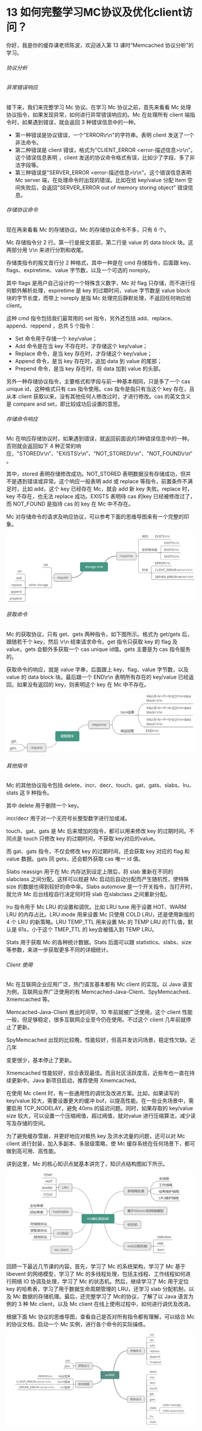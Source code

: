 13 如何完整学习MC协议及优化client访问？
=========================

你好，我是你的缓存课老师陈波，欢迎进入第 13 课时“Memcached 协议分析”的学习。

###### 协议分析

###### 异常错误响应

接下来，我们来完整学习 Mc 协议。在学习 Mc 协议之前，首先来看看 Mc 处理协议指令，如果发现异常，如何进行异常错误响应的。Mc 在处理所有 client 端指令时，如果遇到错误，就会返回 3 种错误信息中的一种。

* 第一种错误是协议错误，一个"ERROR\\r\\n"的字符串。表明 client 发送了一个非法命令。
* 第二种错误是 client 错误，格式为"CLIENT\_ERROR <error-描述信息>\\r\\n"。这个错误信息表明 ，client 发送的协议命令格式有误，比如少了字段、多了非法字段等。
* 第三种错误是"SERVER\_ERROR <error-描述信息>\\r\\n"。这个错误信息表明 Mc server 端，在处理命令时出现的错误。比如在给 key/value 分配 Item 空间失败后，会返回"SERVER\_ERROR out of memory storing object" 错误信息。

###### 存储协议命令

现在再来看看 Mc 的存储协议。Mc 的存储协议命令不多，只有 6 个。

Mc 存储指令分 2 行。第一行是报文首部，第二行是 value 的 data block 块。这两部分用 \\r\\n 来进行分割和收尾。

存储类指令的报文首行分 2 种格式，其中一种是在 cmd 存储指令，后面跟 key、flags、expiretime、value 字节数，以及一个可选的 noreply。

其中 flags 是用户自己设计的一个特殊含义数字，Mc 对 flag 只存储，而不进行任何额外解析处理，expiretime 是 key 的过期时间，value 字节数是 value block 块的字节长度，而带上 noreply 是指 Mc 处理完后静默处理，不返回任何响应给 client。

这种 cmd 指令包括我们最常用的 set 指令，另外还包括 add、replace、append、reppend ，总共 5 个指令：

* Set 命令用于存储一个 key/value；
* Add 命令是在当 key 不存在时，才存储这个 key/value；
* Replace 命令，是当 key 存在时，才存储这个 key/value；
* Append 命令，是当 key 存在时，追加 data 到 value 的尾部；
* Prepend 命令，是当 key 存在时，将 data 加到 value 的头部。

另外一种存储协议指令，主要格式和字段与前一种基本相同，只是多了一个 cas unique id，这种格式只有 cas 指令使用。cas 指令是指只有当这个 key 存在，且从本 client 获取以来，没有其他任何人修改过时，才进行修改。cas 的英文含义是 compare and set，即比较成功后设置的意思。

###### 存储命令响应

Mc 在响应存储协议时，如果遇到错误，就返回前面说的3种错误信息中的一种。否则就会返回如下 4 种正常的响应，"STORED\\r\\n”、"EXISTS\\r\\n”、"NOT\_STORED\\r\\n"、"NOT\_FOUND\\r\\n“。

其中，stored 表明存储修改成功。NOT\_STORED 表明数据没有存储成功，但并不是遇到错误或异常。这个响应一般表明 add 或 replace 等指令，前置条件不满足时，比如 add，这个 key 已经存在 Mc，就会 add 新 key 失败。replace 时， key 不存在，也无法 replace 成功。EXISTS 表明待 cas 的key 已经被修改过了，而 NOT\_FOUND 是指待 cas 的 key 在 Mc 中不存在。

Mc 对存储命令的请求及响应协议，可以参考下面的思维导图来有一个完整的印象。

![img](assets/CgotOV2lNqOABAkvAAC0oNkHCok972.png)

###### 获取命令

Mc 的获取协议，只有 get、gets 两种指令，如下图所示。格式为 get/gets 后，跟随若干个 key，然后 \\r\\n 结束请求命令。get 指令只获取 key 的 flag 及 value，gets 会额外多获取一个 cas unique id值。gets 主要是为 cas 指令服务的。

获取命令的响应，就是 value 字串，后面跟上 key、flag、value 字节数，以及 value 的 data block 块。最后跟一个 END\\r\\n 表明所有存在的 key/value 已经返回，如果没有返回的 key，则表明这个 key 在 Mc 中不存在。

![img](assets/CgoB5l2lNqOAd_DsAADGwh4XXXo008.png)

###### 其他指令

Mc 的其他协议指令包括 delete、incr、decr、touch、gat、gats、slabs、lru、stats 这 9 种指令。

其中 delete 用于删除一个 key。

incr/decr 用于对一个无符号长整型数字进行加或减。

touch、gat、gats 是 Mc 后来增加的指令，都可以用来修改 key 的过期时间。不同点是 touch 只修改 key 的过期时间，不获取 key对应的value。

而 gat、gats 指令，不仅会修改 key 的过期时间，还会获取 key 对应的 flag 和 value 数据。gats 同 gets，还会额外获取 cas 唯一 id 值。

Slabs reassign 用于在 Mc 内存达到设定上限后，将 slab 重新在不同的 slabclass 之间分配。这样可以规避 Mc 启动后自动分配而产生随机性，使特殊 size 的数据也得到较好的命中率。Slabs automove 是一个开关指令，当打开时，就允许 Mc 后台线程自行决定何时将 slab 在slabclass 之间重新分配。

lru 指令用于 Mc LRU 的设置和调优。比如 LRU tune 用于设置 HOT、WARM LRU 的内存占比。LRU mode 用来设置 Mc 只使用 COLD LRU，还是使用新版的 4 个 LRU 的新策略。LRU TEMP\_TTL 用来设置 Mc 的 TEMP LRU 的TTL值，默认是 61s，小于这个 TMEP\_TTL 的 key会被插入到 TEMP LRU。

Stats 用于获取 Mc 的各种统计数据。Stats 后面可以跟 statistics、slabs、size 等参数，来进一步获取更多不同的详细统计。

###### Client 使用

Mc 在互联网企业应用广泛，热门语言基本都有 Mc client 的实现。以 Java 语言为例，互联网业界广泛使用的有 Memcached-Java-Client、SpyMemcached、Xmemcached 等。

Memcached-Java-Client 推出时间早，10 年前就被广泛使用，这个 client 性能一般，但足够稳定，很多互联网企业至今仍在使用。不过这个 client 几年前就停止了更新。

SpyMemcached 出现的比较晚，性能较好，但高并发访问场景，稳定性欠缺。近几年

变更很少，基本停止了更新。

Xmemcached 性能较好，综合表现最佳。而且社区活跃度高，近些年也一直在持续更新中。Java 新项目启动，推荐使用 Xmemcached。

在使用 Mc client 时，有一些通用性的调优及改进方案。比如，如果读写的 key/value 较大，需要设置更大的缓冲 buf，以提高性能。在一些业务场景中，需要启用 TCP\_NODELAY，避免 40ms 的延迟问题。同时，如果存取的 key/value size 较大，可以设置一个压缩阀值，超过阀值，就对value 进行压缩算法，减少读写及存储的空间。

为了避免缓存雪崩，并更好地应对极热 key 及洪水流量的问题，还可以对 Mc client 进行封装，加入多副本、多层级策略，使 Mc 缓存系统在任何场景下，都可做到高可用、高性能。

讲到这里，Mc 的核心知识点就基本讲完了，知识点结构图如下所示。

![img](assets/CgotOV2lNqOAbxgDAAFIRc23upk013.png)

回顾一下最近几节课的内容。首先，学习了 Mc 的系统架构，学习了 Mc 基于 libevent 的网络模型，学习了 Mc 的多线程处理，包括主线程、工作线程如何进行网络 IO 协调及处理，学习了 Mc 的状态机。然后，继续学习了 Mc 用于定位 key 的哈希表，学习了用于数据生命周期管理的 LRU，还学习 slab 分配机制，以及 Mc 数据的存储机理。最后，还完整学习了 Mc的协议，了解了以 Java 语言为例的 3 种 Mc client，以及 Mc client 在线上使用过程中，如何进行调优及改进。

根据下面 Mc 协议的思维导图，查看自己是否对所有指令都有理解，可以结合 Mc 的协议文档，启动一个 Mc 实例，进行各个命令的实际操练。

![img](assets/CgoB5l2lNqOASrF2AADzbaPtWVI518.png)
